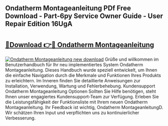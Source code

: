 ## Ondatherm Montageanleitung PDf Free Download - Part-6py Service Owner Guide - User Repair Edition 16UgA

# <h2><a href="http://df7who8.blite.top/?on=Ondatherm+Montageanleitung">🔗Download 👉🔴 Ondatherm Montageanleitung</a></h2>

[![Ondatherm Montageanleitung new download](https://i.imgur.com/lujVjoI.png)](http://df7who8.blite.top/?on=Ondatherm+Montageanleitung)
Grüße und willkommen im Benutzerhandbuch für Ihr neu implementiertes System Ondatherm Montageanleitung. Dieses Handbuch wurde speziell entwickelt, um Ihnen die einfache Navigation durch die Merkmale und Funktionen Ihres Produkts zu erleichtern. Im Inneren finden Sie detaillierte Anweisungen zur Installation, Verwendung, Wartung und Fehlerbehebung. Kundensupport Ondatherm Montageanleitung Optionen Sollten Sie Hilfe benötigen, steht Ihnen unser engagiertes Kundensupport-Team zur Verfügung. Erleben Sie die Leistungsfähigkeit der Funktionsliste mit Ihrem neuen Ondatherm Montageanleitung. Ihr Feedback ist wichtig, Ondatherm MontageanleitungD. Wir schätzen Ihren Input und verpflichten uns zu kontinuierlicher Verbesserung.
